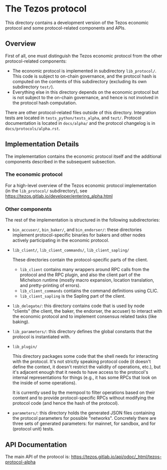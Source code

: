 # The Tezos protocol
<!-- Summary line: One sentence about this component. -->
This directory contains a development version of the Tezos economic protocol and some protocol-related components and APIs.

## Overview
<!--
- Describe the purpose of this component and how the code in this directory
  works. If needed, design rationale for its API.
- Describe the interaction of the code in this directory with the other
  components. This includes dependencies on other components, for instance.
- Describe the security model and assumptions about the crates in this
  directory.
-->

First of all, one must distinguish the Tezos economic protocol from the other protocol-related components:
- The economic protocol is implemented in subdirectory `lib_protocol/`. This
  code is subject to on-chain governance, and the protocol hash is computed on
  the contents of this subdirectory (excluding its own subdirectory ``test/``).
- Everything else in this directory depends on the economic protocol but is not
  subject to the on-chain governance, and hence is not involved in the protocol
  hash computation.

There are other protocol-related files outside of this directory. Integration tests are located in `tests_python/tests_alpha`, and `tezt/`. Protocol documentation is located in `docs/alpha/` and the protocol changelog is in `docs/protocols/alpha.rst`.

## Implementation Details
<!--
- Describe how the component is modeled.
- Describe the code structure and implementation design rationale.
- Other relevant implementation details (e.g. global invariants).
- Testing specifics, if needed.
-->

The implementation contains the economic protocol itself and the additional
components described in the subsequent subsection.

### The economic protocol

For a high-level overview of the Tezos economic protocol implementation (in the
`lib_protocol/` subdirectory), see
<https://tezos.gitlab.io/developer/entering_alpha.html>

### Other components

The rest of the implementation is structured in the following subdirectories:
- `bin_accuser/`, `bin_baker/`, and `bin_endorser/`: these directories implement protocol-specific binaries for bakers and other nodes actively participating in the economic protocol.
- `lib_client/`, `lib_client_commands/`, `lib_client_sapling/`

  These directories contain the protocol-specific parts of the client.
  + `lib_client` contains many wrappers around RPC calls from the protocol and the RPC plugin, and also the client part of the Michelson runtime (mostly macro expansion, location translation, and pretty-printing of errors).
  + `lib_client_commands` contains the command definitions using CLIC.
  + `lib_client_sapling` is the Sapling part of the client.
- `lib_delegate/`: this directory contains code that is used by node "clients" (the client, the baker, the endorser, the accuser) to interact with the economic protocol and to implement consensus related tasks (like baking).
- `lib_parameters/`: this directory defines the global constants that the protocol is instantiated with.
- `lib_plugin/`

  This directory packages some code that the shell needs for interacting with the protocol. It's not strictly speaking protocol code (it doesn't define the context, it doesn't restrict the validity of operations, etc.), but it's adjacent enough that it needs to have access to the protocol's internal representations for things (e.g., it has some RPCs that look on the inside of some operations).

  It is currently used by the mempool to filter operations based on their content and to provide protocol-specific RPCs without modifying the protocol code (and hence the hash of the protocol).
- `parameters/`: this directory holds the generated JSON files containing the protocol parameters for possible "networks". Concretely there are three sets of generated parameters: for mainnet, for sandbox, and for (protocol unit) tests.

## API Documentation
<!--
- Link to the external API.
- For the top-level source directory, link to the most important APIs within.
-->

The main API of the protocol is:
https://tezos.gitlab.io/api/odoc/_html/tezos-protocol-alpha
